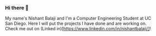 ### Hi there 👋
My name's Nishant Balaji and I'm a Computer Engineering Student at UC San Diego. Here I will put the projects I have done and are working on. Check me out on (Linked in)[https://www.linkedin.com/in/nishantbalaji/]!
<!--
**NishantBalaji/NishantBalaji** is a ✨ _special_ ✨ repository because its `README.md` (this file) appears on your GitHub profile.

Here are some ideas to get you started:

- 🔭 I’m currently working on ...
- 🌱 I’m currently learning ...
- 👯 I’m looking to collaborate on ...
- 🤔 I’m looking for help with ...
- 💬 Ask me about ...
- 📫 How to reach me: ...
- 😄 Pronouns: ...
- ⚡ Fun fact: ...
-->
